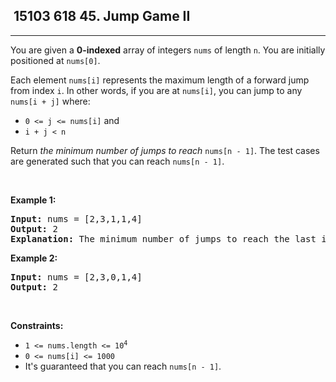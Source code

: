 <h2> 15103 618
45. Jump Game II</h2><hr><div><p>You are given a <strong>0-indexed</strong> array of integers <code>nums</code> of length <code>n</code>. You are initially positioned at <code>nums[0]</code>.</p>

<p>Each element <code>nums[i]</code> represents the maximum length of a forward jump from index <code>i</code>. In other words, if you are at <code>nums[i]</code>, you can jump to any <code>nums[i + j]</code> where:</p>

<ul>
	<li><code>0 &lt;= j &lt;= nums[i]</code> and</li>
	<li><code>i + j &lt; n</code></li>
</ul>

<p>Return <em>the minimum number of jumps to reach </em><code>nums[n - 1]</code>. The test cases are generated such that you can reach <code>nums[n - 1]</code>.</p>

<p>&nbsp;</p>
<p><strong class="example">Example 1:</strong></p>

<pre><strong>Input:</strong> nums = [2,3,1,1,4]
<strong>Output:</strong> 2
<strong>Explanation:</strong> The minimum number of jumps to reach the last index is 2. Jump 1 step from index 0 to 1, then 3 steps to the last index.
</pre>

<p><strong class="example">Example 2:</strong></p>

<pre><strong>Input:</strong> nums = [2,3,0,1,4]
<strong>Output:</strong> 2
</pre>

<p>&nbsp;</p>
<p><strong>Constraints:</strong></p>

<ul>
	<li><code>1 &lt;= nums.length &lt;= 10<sup>4</sup></code></li>
	<li><code>0 &lt;= nums[i] &lt;= 1000</code></li>
	<li>It's guaranteed that you can reach <code>nums[n - 1]</code>.</li>
</ul>
</div>
